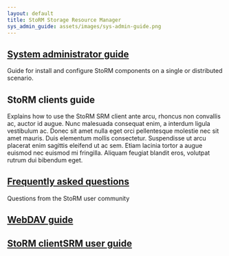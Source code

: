 ```yaml
---
layout: default
title: StoRM Storage Resource Manager
sys_admin_guide: assets/images/sys-admin-guide.png
---
```


## [System administrator guide](sysadmin-guide.html)

Guide for install and configure StoRM components on a single or distributed scenario.
 
## StoRM clients guide

Explains how to use the StoRM SRM client ante arcu, rhoncus non convallis ac, auctor id augue. Nunc malesuada consequat enim, a interdum ligula vestibulum ac. Donec sit amet nulla eget orci pellentesque molestie nec sit amet mauris. Duis elementum mollis consectetur. Suspendisse ut arcu placerat enim sagittis eleifend ut ac sem. Etiam lacinia tortor a augue euismod nec euismod mi fringilla. Aliquam feugiat blandit eros, volutpat rutrum dui bibendum eget.


## [Frequently asked questions](faq.html)

Questions from the StoRM user community


## [WebDAV guide](webdav-guide.html)

## [StoRM clientSRM user guide](clientSRM-guide.html)